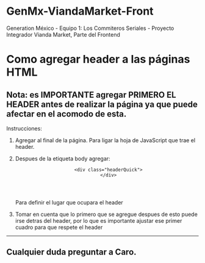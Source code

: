 # GenMx-ViandaMarket-Front
Generation México - Equipo 1: Los Commiteros Seriales - Proyecto Integrador Vianda Market, Parte del Frontend


# Como agregar header a las páginas HTML
## Nota: es IMPORTANTE agregar PRIMERO EL HEADER antes de realizar la página ya que puede afectar en el acomodo de esta.

Instrucciones:
1. Agregar <script src="./assets/js/header.js"></script> al final de la página. Para ligar la hoja de JavaScript que trae el header.
2. Despues de la etiqueta body agregar:
    <header>

        <div class="headerQuick">
        </div>
    </header>

    Para definir el lugar que ocupara el header
3. Tomar en cuenta que lo primero que se agregue despues de esto puede irse detras del header, por lo que es importante ajustar
ese primer cuadro para que respete el header


---
## Cualquier duda preguntar a Caro.